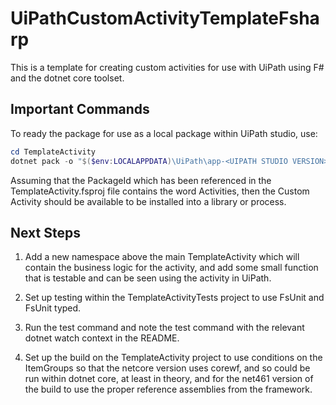 # UiPathCustomActivityTemplateFsharp

This is a template for creating custom activities for use with UiPath using F# and the dotnet core toolset.

## Important Commands

To ready the package for use as a local package within UiPath studio, use:

```powershell
cd TemplateActivity
dotnet pack -o "$($env:LOCALAPPDATA)\UiPath\app-<UIPATH STUDIO VERSION>\Packages
```

Assuming that the PackageId which has been referenced in the TemplateActivity.fsproj file contains the word Activities, then the Custom Activity should be available to be installed into a library or process.

## Next Steps

1. Add a new namespace above the main TemplateActivity which will contain the business logic for the activity, and add some small function that is testable and can be seen using the activity in UiPath.

2. Set up testing within the TemplateActivityTests project to use FsUnit and FsUnit typed.

3. Run the test command and note the test command with the relevant dotnet watch context in the README.

4. Set up the build on the TemplateActivity project to use conditions on the ItemGroups so that the netcore version uses corewf, and so could be run within dotnet core, at least in theory, and for the net461 version of the build to use the proper reference assemblies from the framework.